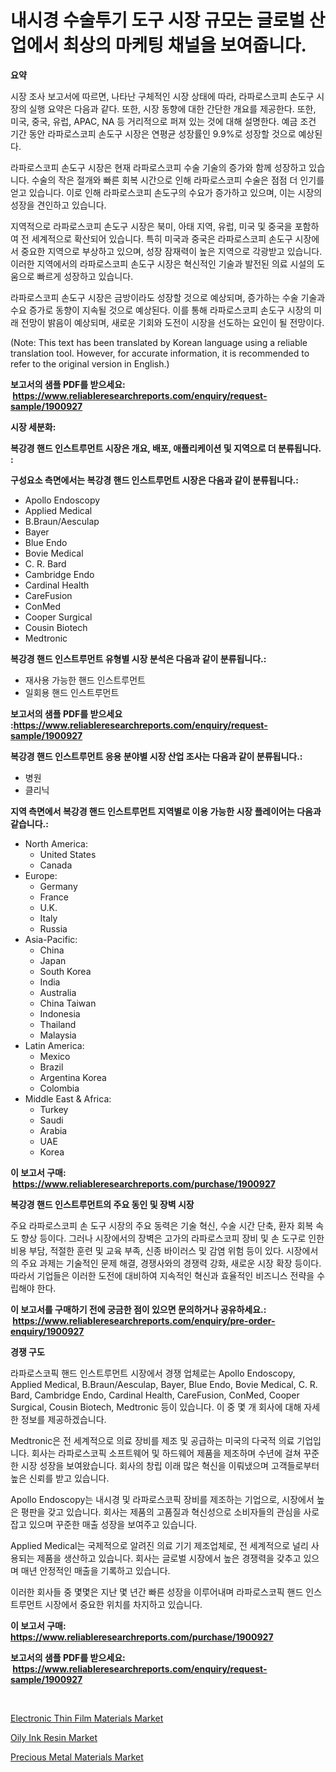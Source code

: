 <p><h1>내시경 수술투기 도구 시장 규모는 글로벌 산업에서 최상의 마케팅 채널을 보여줍니다.</h1></p><p><strong>요약</strong></p>
<p><p>시장 조사 보고서에 따르면, 나타난 구체적인 시장 상태에 따라, 라파로스코피 손도구 시장의 실행 요약은 다음과 같다. 또한, 시장 동향에 대한 간단한 개요를 제공한다. 또한, 미국, 중국, 유럽, APAC, NA 등 거리적으로 퍼져 있는 것에 대해 설명한다. 예금 조건 기간 동안 라파로스코피 손도구 시장은 연평균 성장률인 9.9%로 성장할 것으로 예상된다.</p><p>라파로스코피 손도구 시장은 현재 라파로스코피 수술 기술의 증가와 함께 성장하고 있습니다. 수술의 작은 절개와 빠른 회복 시간으로 인해 라파로스코피 수술은 점점 더 인기를 얻고 있습니다. 이로 인해 라파로스코피 손도구의 수요가 증가하고 있으며, 이는 시장의 성장을 견인하고 있습니다.</p><p>지역적으로 라파로스코피 손도구 시장은 북미, 아태 지역, 유럽, 미국 및 중국을 포함하여 전 세계적으로 확산되어 있습니다. 특히 미국과 중국은 라파로스코피 손도구 시장에서 중요한 지역으로 부상하고 있으며, 성장 잠재력이 높은 지역으로 각광받고 있습니다. 이러한 지역에서의 라파로스코피 손도구 시장은 혁신적인 기술과 발전된 의료 시설의 도움으로 빠르게 성장하고 있습니다.</p><p>라파로스코피 손도구 시장은 금방이라도 성장할 것으로 예상되며, 증가하는 수술 기술과 수요 증가로 동향이 지속될 것으로 예상된다. 이를 통해 라파로스코피 손도구 시장의 미래 전망이 밝음이 예상되며, 새로운 기회와 도전이 시장을 선도하는 요인이 될 전망이다.</p><p>(Note: This text has been translated by Korean language using a reliable translation tool. However, for accurate information, it is recommended to refer to the original version in English.)</p></p>
<p><strong>보고서의 샘플 PDF를 받으세요: &nbsp;<a href="https://www.reliableresearchreports.com/enquiry/request-sample/1900927">https://www.reliableresearchreports.com/enquiry/request-sample/1900927</a></strong></p>
<p><strong>시장 세분화:</strong></p>
<p><strong> 복강경 핸드 인스트루먼트 시장은 개요, 배포, 애플리케이션 및 지역으로 더 분류됩니다. :</strong></p>
<p><strong>구성요소 측면에서는 복강경 핸드 인스트루먼트 시장은 다음과 같이 분류됩니다.:</strong></p>
<p><ul><li>Apollo Endoscopy</li><li>Applied Medical</li><li>B.Braun/Aesculap</li><li>Bayer</li><li>Blue Endo</li><li>Bovie Medical</li><li>C. R. Bard</li><li>Cambridge Endo</li><li>Cardinal Health</li><li>CareFusion</li><li>ConMed</li><li>Cooper Surgical</li><li>Cousin Biotech</li><li>Medtronic</li></ul></p>
<p><strong> 복강경 핸드 인스트루먼트 유형별 시장 분석은 다음과 같이 분류됩니다.:</strong></p>
<p><ul><li>재사용 가능한 핸드 인스트루먼트</li><li>일회용 핸드 인스트루먼트</li></ul></p>
<p><strong>보고서의 샘플 PDF를 받으세요 :<a href="https://www.reliableresearchreports.com/enquiry/request-sample/1900927">https://www.reliableresearchreports.com/enquiry/request-sample/1900927</a></strong></p>
<p><strong> 복강경 핸드 인스트루먼트 응용 분야별 시장 산업 조사는 다음과 같이 분류됩니다.:</strong></p>
<p><ul><li>병원</li><li>클리닉</li></ul></p>
<p><strong>지역 측면에서 복강경 핸드 인스트루먼트 지역별로 이용 가능한 시장 플레이어는 다음과 같습니다.:</strong></p>
<p><ul>
    <li>
        North America:
        <ul>
            <li>United States</li>
            <li>Canada</li>
        </ul>
    </li>
    <li>
        Europe:
        <ul>
            <li>Germany</li>
            <li>France</li>
            <li>U.K.</li>
            <li>Italy</li>
            <li>Russia</li>
        </ul>
    </li>
    <li>
        Asia-Pacific:
        <ul>
            <li>China</li>
            <li>Japan</li>
            <li>South Korea</li>
            <li>India</li>
            <li>Australia</li>
            <li>China Taiwan</li>
            <li>Indonesia</li>
            <li>Thailand</li>
            <li>Malaysia</li>
        </ul>
    </li>
    <li>
        Latin America:
        <ul>
            <li>Mexico</li>
            <li>Brazil</li>
            <li>Argentina Korea</li>
            <li>Colombia</li>
        </ul>
    </li>
    <li>
        Middle East & Africa:
        <ul>
            <li>Turkey</li>
            <li>Saudi</li>
            <li>Arabia</li>
            <li>UAE</li>
            <li>Korea</li>
        </ul>
    </li>
    </ul></p>
<p><strong>이 보고서 구매: &nbsp;<a href="https://www.reliableresearchreports.com/purchase/1900927">https://www.reliableresearchreports.com/purchase/1900927</a></strong></p>
<p><strong>복강경 핸드 인스트루먼트의 주요 동인 및 장벽 시장</strong></p>
<p><p>주요 라파로스코피 손 도구 시장의 주요 동력은 기술 혁신, 수술 시간 단축, 환자 회복 속도 향상 등이다. 그러나 시장에서의 장벽은 고가의 라파로스코피 장비 및 손 도구로 인한 비용 부담, 적절한 훈련 및 교육 부족, 신종 바이러스 및 감염 위험 등이 있다. 시장에서의 주요 과제는 기술적인 문제 해결, 경쟁사와의 경쟁력 강화, 새로운 시장 확장 등이다. 따라서 기업들은 이러한 도전에 대비하여 지속적인 혁신과 효율적인 비즈니스 전략을 수립해야 한다.</p></p>
<p><strong>이 보고서를 구매하기 전에 궁금한 점이 있으면 문의하거나 공유하세요.: &nbsp;<a href="https://www.reliableresearchreports.com/enquiry/pre-order-enquiry/1900927">https://www.reliableresearchreports.com/enquiry/pre-order-enquiry/1900927</a></strong></p>
<p><strong>경쟁 구도</strong></p>
<p><p>라파로스코픽 핸드 인스트루먼트 시장에서 경쟁 업체로는 Apollo Endoscopy, Applied Medical, B.Braun/Aesculap, Bayer, Blue Endo, Bovie Medical, C. R. Bard, Cambridge Endo, Cardinal Health, CareFusion, ConMed, Cooper Surgical, Cousin Biotech, Medtronic 등이 있습니다. 이 중 몇 개 회사에 대해 자세한 정보를 제공하겠습니다.</p><p>Medtronic은 전 세계적으로 의료 장비를 제조 및 공급하는 미국의 다국적 의료 기업입니다. 회사는 라파로스코픽 소프트웨어 및 하드웨어 제품을 제조하며 수년에 걸쳐 꾸준한 시장 성장을 보여왔습니다. 회사의 창립 이래 많은 혁신을 이뤄냈으며 고객들로부터 높은 신뢰를 받고 있습니다.</p><p>Apollo Endoscopy는 내시경 및 라파로스코픽 장비를 제조하는 기업으로, 시장에서 높은 평판을 갖고 있습니다. 회사는 제품의 고품질과 혁신성으로 소비자들의 관심을 사로잡고 있으며 꾸준한 매출 성장을 보여주고 있습니다.</p><p>Applied Medical는 국제적으로 알려진 의료 기기 제조업체로, 전 세계적으로 널리 사용되는 제품을 생산하고 있습니다. 회사는 글로벌 시장에서 높은 경쟁력을 갖추고 있으며 매년 안정적인 매출을 기록하고 있습니다.</p><p>이러한 회사들 중 몇몇은 지난 몇 년간 빠른 성장을 이루어내며 라파로스코픽 핸드 인스트루먼트 시장에서 중요한 위치를 차지하고 있습니다.</p></p>
<p><strong>이 보고서 구매: &nbsp; <a href="https://www.reliableresearchreports.com/purchase/1900927">https://www.reliableresearchreports.com/purchase/1900927</a></strong></p>
<p><strong>보고서의 샘플 PDF를 받으세요: &nbsp;<a href="https://www.reliableresearchreports.com/enquiry/request-sample/1900927">https://www.reliableresearchreports.com/enquiry/request-sample/1900927</a></strong><strong></strong></p>
<p>&nbsp;</p>
<p><p><a href="https://github.com/juancolorado15/Market-Research-Report-List-1/blob/main/electronic-thin-film-materials-market.md">Electronic Thin Film Materials Market</a></p><p><a href="https://github.com/Glendatilghmankmgz0rbhwpy/Market-Research-Report-List-1/blob/main/oily-ink-resin-market.md">Oily Ink Resin Market</a></p><p><a href="https://github.com/dx0328/Market-Research-Report-List-1/blob/main/precious-metal-materials-market.md">Precious Metal Materials Market</a></p></p>